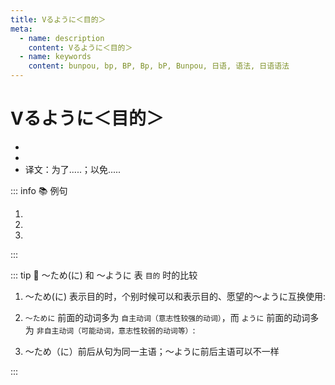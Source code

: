 ```yaml
---
title: Vるように＜目的＞
meta:
  - name: description
    content: Vるように＜目的＞
  - name: keywords
    content: bunpou, bp, BP, Bp, bP, Bunpou, 日语, 语法, 日语语法
---
```

  
# Vるように＜目的＞
  
- <grammer-content sentence="意义：表示要达到的目标或者目的，后续的主句一般是表示为达到该目标而采取的手段，方法（动作行为），用在表示愿望祈愿心愿时(比如为了发财平安顺利去烧香朝拜之类的)；" />
- <grammer-content sentence='接续：**动词原形／动词的否定形／可能态动词的连体形** ＋ ように' />
- 译文：为了.....；以免.....
  
::: info :books: 例句
  
1. <grammer-content sentence='[宝くじ/たからくじ]がたくさん**[買える/かえる]ように**もっとアルバイトしよう。' trans='为了能买更多彩票那就做更多兼职吧。' />
2. <grammer-content sentence='[後ろ/うしろ]の[人/ひと]にも**[聞こえる/きこえる]ように**、[大きな/おおきな][声/こえ]で[話し/はなし]てください。' trans='为了让后面的人也能听到请大声说话。' />
3. <grammer-content sentence='[風邪/かぜ]を**[引か/ひか]ないように**、コートを[着/き]ました。' trans='为了不感冒，穿上了外套。' />
  
:::

::: tip :bookmark: ～ため(に) 和 ～ように 表 `目的` 时的比较

1. ～ため(に) 表示目的时，个别时候可以和表示目的、愿望的～ように互换使用:

<div class='bunpou-block'>
  
<grammer-content sentence='やせる**ために**、[毎日/まいにち][運動/うんどう]している。' trans='为了减肥，我坚持每天运动。（一般指为实现该目的采取的某方法。）' />
<grammer-content sentence='やせる**ように**、[毎日/まいにち][運動/うんどう]している。' trans='为了减肥，我坚持每天运动。一般为说话人的愿望、期望或行为目标，动作者的意志有时是难以控制或实现的。）' />
  
</div>

2. `～ために` 前面的动词多为 `自主动词（意志性较强的动词）`，而 `ように` 前面的动词多为 `非自主动词（可能动词，意志性较弱的动词等）`:

<div class='bunpou-block'>
  
<grammer-content sentence='[家/いえ]を[買/か]える**ように**[一生懸命/いっしょうけんめい]に[働い/はたらい]ている。' trans='为了买房而拼命工作。' />
<grammer-content sentence='[家/いえ]を[買/か]う**ために**[一生懸命/いっしょうけんめい]に[働い/はたらい]ている。' trans='为了买房而拼命工作。' />
  
</div>

3. ～ため（に）前后从句为同一主语；～ように前后主语可以不一样

<div class='bunpou-block'>
  
<grammer-content sentence='[息子/むすこ]が[日本語/にほんご]を[勉強/べんきょう]する**ために**、[辞書/じしょ]を[買った/かった]。' trans='儿子为了学习日语，买了词典。' />
<grammer-content sentence='[息子/むすこ]が[日本語/にほんご]を[勉強/べんきょう]する**ように**、[私/わたし]は[辞書/じしょ]を[買った/かった]。' trans='为了让儿子学习日语，我买了日语词典。' />
  
</div>

:::

